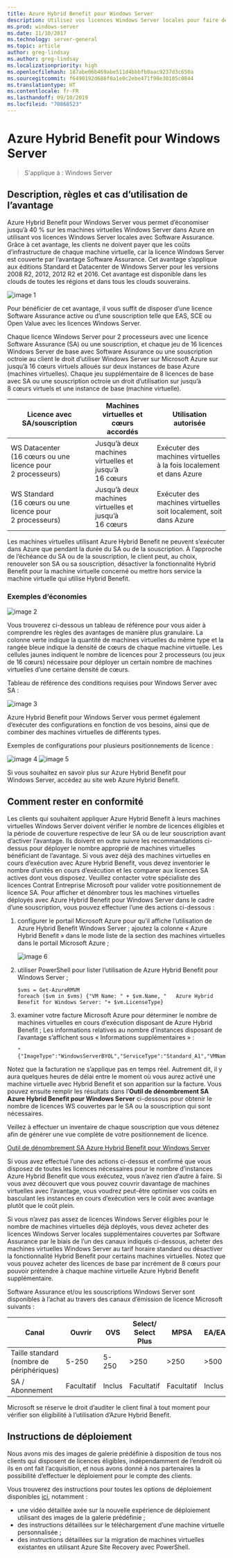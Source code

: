 ```yaml
---
title: Azure Hybrid Benefit pour Windows Server
description: Utilisez vos licences Windows Server locales pour faire des économies sur les machines virtuelles Azure
ms.prod: windows-server
ms.date: 11/10/2017
ms.technology: server-general
ms.topic: article
author: greg-lindsay
ms.author: greg-lindsay
ms.localizationpriority: high
ms.openlocfilehash: 187abe06b469abe511d4bbbfb0aac9237d3c650a
ms.sourcegitcommit: f6490192d686f0a1e0c2ebe471f98e30105c0844
ms.translationtype: HT
ms.contentlocale: fr-FR
ms.lasthandoff: 09/10/2019
ms.locfileid: "70868523"
---
```

# <a name="azure-hybrid-benefit-for-windows-server"></a>Azure Hybrid Benefit pour Windows Server

>S'applique à : Windows Server

## <a name="benefit-description-rules-and-use-cases"></a>Description, règles et cas d’utilisation de l’avantage

Azure Hybrid Benefit pour Windows Server vous permet d’économiser jusqu’à 40 % sur les machines virtuelles Windows Server dans Azure en utilisant vos licences Windows Server locales avec Software Assurance.  Grâce à cet avantage, les clients ne doivent payer que les coûts d’infrastructure de chaque machine virtuelle, car la licence Windows Server est couverte par l’avantage Software Assurance.  Cet avantage s’applique aux éditions Standard et Datacenter de Windows Server pour les versions 2008 R2, 2012, 2012 R2 et 2016.  Cet avantage est disponible dans les clouds de toutes les régions et dans tous les clouds souverains.


![image 1](media/ahb01.png)

Pour bénéficier de cet avantage, il vous suffit de disposer d’une licence Software Assurance active ou d’une souscription telle que EAS, SCE ou Open Value avec les licences Windows Server.  

Chaque licence Windows Server pour 2 processeurs avec une licence Software Assurance (SA) ou une souscription, et chaque jeu de 16 licences Windows Server de base avec Software Assurance ou une souscription octroie au client le droit d’utiliser Windows Server sur Microsoft Azure sur jusqu’à 16 cœurs virtuels alloués sur deux instances de base Azure (machines virtuelles). Chaque jeu supplémentaire de 8 licences de base avec SA ou une souscription octroie un droit d’utilisation sur jusqu’à 8 cœurs virtuels et une instance de base (machine virtuelle).

| Licence avec SA/souscription            | Machines virtuelles et cœurs accordés            | Utilisation autorisée                                |
|-----------------------------------------|----------------------------------|-----------------------------------------------------|
| WS Datacenter (16 cœurs ou une licence pour 2 processeurs)  | Jusqu’à deux machines virtuelles et jusqu’à 16 cœurs | Exécuter des machines virtuelles à la fois localement et dans Azure  |
| WS Standard (16 cœurs ou une licence pour 2 processeurs)    | Jusqu’à deux machines virtuelles et jusqu’à 16 cœurs | Exécuter des machines virtuelles soit localement, soit dans Azure |

Les machines virtuelles utilisant Azure Hybrid Benefit ne peuvent s’exécuter dans Azure que pendant la durée du SA ou de la souscription. À l’approche de l’échéance du SA ou de la souscription, le client peut, au choix, renouveler son SA ou sa souscription, désactiver la fonctionnalité Hybrid Benefit pour la machine virtuelle concerné ou mettre hors service la machine virtuelle qui utilise Hybrid Benefit. 

### <a name="savings-examples"></a>Exemples d’économies 

![image 2](media/ahb02.png)
 
Vous trouverez ci-dessous un tableau de référence pour vous aider à comprendre les règles des avantages de manière plus granulaire. La colonne verte indique la quantité de machines virtuelles du même type et la rangée bleue indique la densité de cœurs de chaque machine virtuelle. Les cellules jaunes indiquent le nombre de licences pour 2 processeurs (ou jeux de 16 cœurs) nécessaire pour déployer un certain nombre de machines virtuelles d’une certaine densité de cœurs. 

Tableau de référence des conditions requises pour Windows Server avec SA :

![image 3](media/ahb03.png)
 
Azure Hybrid Benefit pour Windows Server vous permet également d’exécuter des configurations en fonction de vos besoins, ainsi que de combiner des machines virtuelles de différents types.

Exemples de configurations pour plusieurs positionnements de licence :

![image 4](media/ahb04.png)
![image 5](media/ahb05.png)

 
Si vous souhaitez en savoir plus sur Azure Hybrid Benefit pour Windows Server, accédez au site web Azure Hybrid Benefit.

## <a name="how-to-maintain-compliance"></a>Comment rester en conformité

Les clients qui souhaitent appliquer Azure Hybrid Benefit à leurs machines virtuelles Windows Server doivent vérifier le nombre de licences éligibles et la période de couverture respective de leur SA ou de leur souscription avant d’activer l’avantage. Ils doivent en outre suivre les recommandations ci-dessus pour déployer le nombre approprié de machines virtuelles bénéficiant de l’avantage. Si vous avez déjà des machines virtuelles en cours d’exécution avec Azure Hybrid Benefit, vous devez inventorier le nombre d’unités en cours d’exécution et les comparer aux licences SA actives dont vous disposez.  Veuillez contacter votre spécialiste des licences Contrat Entreprise Microsoft pour valider votre positionnement de licence SA.
Pour afficher et dénombrer tous les machines virtuelles déployés avec Azure Hybrid Benefit pour Windows Server dans le cadre d’une souscription, vous pouvez effectuer l’une des actions ci-dessous :

1. configurer le portail Microsoft Azure pour qu’il affiche l’utilisation de Azure Hybrid Benefit Windows Server ; ajoutez la colonne « Azure Hybrid Benefit » dans le mode liste de la section des machines virtuelles dans le portail Microsoft Azure ; 

    ![image 6](media/ahb06.png)

2.  utiliser PowerShell pour lister l’utilisation de Azure Hybrid Benefit pour Windows Server ;

    ```
    $vms = Get-AzureRMVM 
    foreach ($vm in $vms) {"VM Name: " + $vm.Name, "   Azure Hybrid Benefit for Windows Server: "+ $vm.LicenseType}
    ```

3.  examiner votre facture Microsoft Azure pour déterminer le nombre de machines virtuelles en cours d’exécution disposant de Azure Hybrid Benefit ; Les informations relatives au nombre d’instances disposant de l’avantage s’affichent sous « Informations supplémentaires » :

    ```
    "{"ImageType":"WindowsServerBYOL","ServiceType":"Standard_A1","VMName":"","UsageType":"ComputeHR"}" 
    ```

Notez que la facturation ne s’applique pas en temps réel. Autrement dit, il y aura quelques heures de délai entre le moment où vous aurez activé une machine virtuelle avec Hybrid Benefit et son apparition sur la facture.
Vous pouvez ensuite remplir les résultats dans l’**Outil de dénombrement SA Azure Hybrid Benefit pour Windows Server** ci-dessous pour obtenir le nombre de licences WS couvertes par le SA ou la souscription qui sont nécessaires.

Veillez à effectuer un inventaire de chaque souscription que vous détenez afin de générer une vue complète de votre positionnement de licence.

[Outil de dénombrement SA Azure Hybrid Benefit pour Windows Server](http://download.microsoft.com/download/7/1/2/712FEFF0-155C-4ABF-96C0-CE4EC4DB0516/Azure_Hybrid_Benefit_Windows_Server_SA_Count_Tool.xlsx)

Si vous avez effectué l’une des actions ci-dessus et confirmé que vous disposez de toutes les licences nécessaires pour le nombre d’instances Azure Hybrid Benefit que vous exécutez, vous n’avez rien d’autre à faire. Si vous avez découvert que vous pouvez couvrir davantage de machines virtuelles avec l’avantage, vous voudrez peut-être optimiser vos coûts en basculant les instances en cours d’exécution vers le coût avec avantage plutôt que le coût plein.

Si vous n’avez pas assez de licences Windows Server éligibles pour le nombre de machines virtuelles déjà déployés, vous devez acheter des licences Windows Server locales supplémentaires couvertes par Software Assurance par le biais de l’un des canaux indiqués ci-dessous, acheter des machines virtuelles Windows Server au tarif horaire standard ou désactiver la fonctionnalité Hybrid Benefit pour certains machines virtuelles. Notez que vous pouvez acheter des licences de base par incrément de 8 cœurs pour pouvoir prétendre à chaque machine virtuelle Azure Hybrid Benefit supplémentaire. 

Software Assurance et/ou les souscriptions Windows Server sont disponibles à l’achat au travers des canaux d’émission de licence Microsoft suivants :

| Canal                      | Ouvrir     | OVS      | Select/ Select Plus  | MPSA       | EA/EAS   |
|------------------------------|----------|----------|-----------------------|-----------|----------|
| Taille standard (nombre de périphériques)  | 5-250    | 5-250    | >250                  | >250      | >500     |
| SA / Abonnement            | Facultatif | Inclus | Facultatif              | Facultatif  | Inclus |

Microsoft se réserve le droit d’auditer le client final à tout moment pour vérifier son éligibilité à l’utilisation d’Azure Hybrid Benefit. 

## <a name="deployment-guidance"></a>Instructions de déploiement 

Nous avons mis des images de galerie prédéfinie à disposition de tous nos clients qui disposent de licences éligibles, indépendamment de l’endroit où ils en ont fait l’acquisition, et nous avons donné à nos partenaires la possibilité d’effectuer le déploiement pour le compte des clients. 

Vous trouverez des instructions pour toutes les options de déploiement disponibles [ici](https://azure.microsoft.com/pricing/hybrid-use-benefit/), notamment : 
-   une vidéo détaillée axée sur la nouvelle expérience de déploiement utilisant des images de la galerie prédéfinie ;
-   des instructions détaillées sur le téléchargement d’une machine virtuelle personnalisée ; 
-   des instructions détaillées sur la migration de machines virtuelles existantes en utilisant Azure Site Recovery avec PowerShell. 

